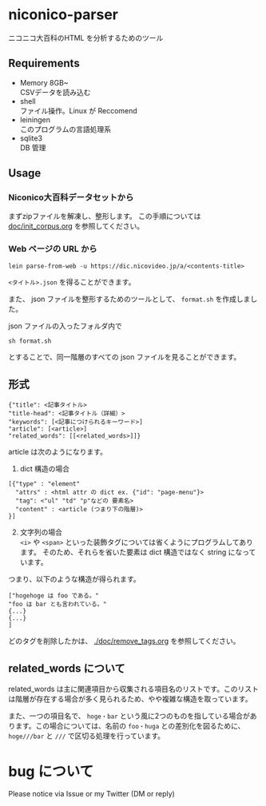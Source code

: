 # niconico-parser
ニコニコ大百科のHTML を分析するためのツール

## Requirements
- Memory 8GB~   
CSVデータを読み込む
- shell  
ファイル操作。Linux が Reccomend
- leiningen  
このプログラムの言語処理系
- sqlite3  
DB 管理
## Usage
### Niconico大百科データセットから
まずzipファイルを解凍し、整形します。
この手順については [doc/init_corpus.org](./doc/init_corpus.org) を参照してください。

### Web ページの URL から
```
lein parse-from-web -u https://dic.nicovideo.jp/a/<contents-title>
```

`<タイトル>.json` を得ることができます。

また、 json ファイルを整形するためのツールとして、 `format.sh` を作成しました。

json ファイルの入ったフォルダ内で

```
sh format.sh
```

とすることで、同一階層のすべての json ファイルを見ることができます。
## 形式
```
{"title": <記事タイトル>
"title-head": <記事タイトル（詳細）>
"keywords": [<記事につけられるキーワード>]
"article": [<article>]
"related_words": [[<related_words>]]}
```

article は次のようになります。

1. dict 構造の場合
```
[{"type" : "element"
  "attrs" : <html attr の dict ex. {"id": "page-menu"}>
  "tag": <"ul" "td" "p"などの 要素名>
  "content" : <article (つまり下の階層)>
}]
```
2. 文字列の場合    
`<i>` や `<span>` といった装飾タグについては省くようにプログラムしてあります。
そのため、それらを省いた要素は dict 構造ではなく string になっています。

つまり、以下のような構造が得られます。
```
["hogehoge は foo である。"
"foo は bar とも言われている。"
{...}
{...}
]
```

どのタグを削除したかは、 [./doc/remove_tags.org](./doc/remove_tags.org) を参照してください。

## related_words について
related_words は主に関連項目から収集される項目名のリストです。このリストは階層が存在する場合が多く見られるため、やや複雑な構造を取っています。

また、一つの項目名で、 `hoge・bar` という風に2つのものを指している場合があります。この場合については、名前の `foo・huga` との差別化を図るために、 `hoge///bar` と `///` で区切る処理を行っています。

# bug について
Please notice via Issue or my Twitter (DM or reply)
